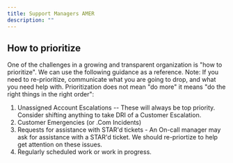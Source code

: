 ```yaml
---
title: Support Managers AMER
description: ""
---
```


## How to prioritize

One of the challenges in a growing and transparent organization is "how to prioritize". We can use the following guidance as a reference. Note: If you need to re-prioritize, communicate what you are going to drop, and what you need help with. Prioritization does not mean "do more" it means "do the right things in the right order":

1. Unassigned Account Escalations -- These will always be top priority. Consider shifting anything to take DRI of a Customer Escalation.
1. Customer Emergencies (or .Com Incidents)
1. Requests for assistance with STAR'd tickets - An On-call manager may ask for assistance with a STAR'd ticket. We should re-priortize to help get attention on these issues.
1. Regularly scheduled work or work in progress.
